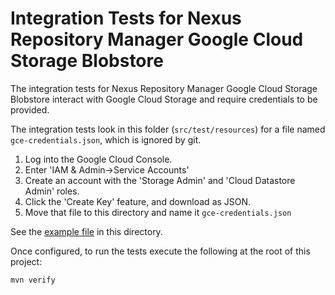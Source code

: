 <!--

    Sonatype Nexus (TM) Open Source Version
    Copyright (c) 2017-present Sonatype, Inc.
    All rights reserved. Includes the third-party code listed at http://links.sonatype.com/products/nexus/oss/attributions.

    This program and the accompanying materials are made available under the terms of the Eclipse Public License Version 1.0,
    which accompanies this distribution and is available at http://www.eclipse.org/legal/epl-v10.html.

    Sonatype Nexus (TM) Professional Version is available from Sonatype, Inc. "Sonatype" and "Sonatype Nexus" are trademarks
    of Sonatype, Inc. Apache Maven is a trademark of the Apache Software Foundation. M2eclipse is a trademark of the
    Eclipse Foundation. All other trademarks are the property of their respective owners.

-->
Integration Tests for Nexus Repository Manager Google Cloud Storage Blobstore
====

The integration tests for Nexus Repository Manager Google Cloud Storage Blobstore interact with
Google Cloud Storage and require credentials to be provided.

The integration tests look in this folder (`src/test/resources`) for a file named `gce-credentials.json`,
which is ignored by git. 

1. Log into the Google Cloud Console.
2. Enter 'IAM & Admin->Service Accounts'
3. Create an account with the 'Storage Admin' and 'Cloud Datastore Admin' roles.
4. Click the 'Create Key' feature, and download as JSON.
5. Move that file to this directory and name it `gce-credentials.json`

See the [example file](.gce-credentials-example.json) in this directory.

Once configured, to run the tests execute the following at the root of this project:

    mvn verify